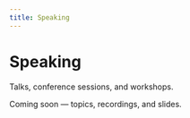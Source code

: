```yaml
---
title: Speaking
---
```


# Speaking

Talks, conference sessions, and workshops.

Coming soon — topics, recordings, and slides.

